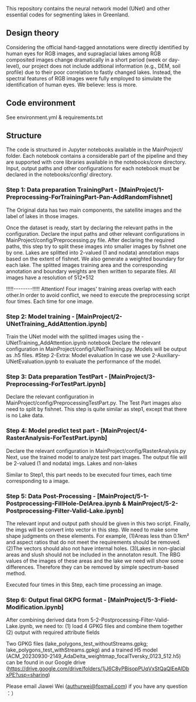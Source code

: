 This repository contains the neural network model (UNet) and other essential codes for segmenting lakes in Greenland.

## Design theory
Considering the official hand-tagged annotations were directly identified by human eyes for RGB images, and supraglacial lakes among RGB composited images change dramatically in a short period (week or day-level), our project does not include addtional information (e.g., DEM, soil profile) due to their poor correlation to fastly changed lakes. Instead, the spectral features of RGB images were fully employed to simulate the identification of human eyes. We believe: less is more.

## Code environment
See environment.yml &  requirements.txt

## Structure
The code is structured in Jupyter notebooks available in the MainProject/ folder. 
Each notebook contains a considerable part of the pipeline and they are supported with core libraries available in the notebooks/core directory. 
Input, output paths and other configurations for each notebook must be declared in the notebooks/config/ directory. 

### Step 1: Data preparation TrainingPart - [MainProject/1-Preprocessing-ForTrainingPart-Pan-AddRandomFishnet]
The Original data has two main components, the satellite images and the label of lakes in those images. 

Once the dataset is ready, start by declaring the relevant paths in the configuration. 
Declare the input paths and other relevant configurations in MainProject/config/Preprocessing.py file.
After declaring the required paths, this step try to split these images into smaller images by fishnet one by one. 
Lakes are splitted into 2-valued (1 and nodata) annotation maps based on the extent of fishnet.
We also generate a weighted boundary for each lake.
The splitted images training area and the corresponding annotation and boundary weights are then written to separate files.
All images have a resolution of 512*512

!!!!!--------!!!!!
Attention! Four images' training areas overlap with each other.In order to avoid conflict, we need to execute the preprocessing script four times. Each time for one image.

### Step 2: Model training - [MainProject/2-UNetTraining_AddAttention.ipynb]
Train the UNet model with the splitted images using the -UNetTraining_AddAttention.ipynb notebook
Declare the relevant configuration in MainProject/config/UNetTraining.py.
Models will be output as .h5 files.
#Step 2-Extra: Model evaluation
In case we use 2-Auxiliary-UNetEvaluation.ipynb to evaluate the performance of the model. 

### Step 3: Data preparation TestPart - [MainProject/3-Preprocessing-ForTestPart.ipynb]
Declare the relevant configuration in MainProject/config/PreprocessingTestPart.py. 
The Test Part images  also need to split by fishnet.
This step is quite similar as step1, except that there is no Lake data.

### Step 4: Model predict test part - [MainProject/4-RasterAnalysis-ForTestPart.ipynb]

Declare the relevant configuration in MainProject/config/RasterAnalysis.py
Next, use the trained model to analyze test part images.
The output file will be 2-valued (1 and nodata) imgs. Lakes and non-lakes

Similar to Step1, this part needs to be executed four times, each time corresponding to a image.

### Step 5: Data Post-Processing - [MainProject/5-1-Postprocessing-FillHole-DelArea.ipynb & MainProject/5-2-Postprocessing-Filter-Valid-Lake.ipynb]

The relevant input and output path should be given in this two script.
Finally, the imgs will be convert into vector in this step.
We need to make some shape judgments on these elements. 
For example,
(1)Areas less than 0.1km² and aspect ratios that do not meet the requirements should be removed.
(2)The vectors should also not have internal holes. 
(3)Lakes in non-glacial areas and slush should not be included in the annotaton result.
    The RBG values of the images of these areas and the lake we need will show some differences. 
    Therefore they can be removed by simple spectrum-based method.

Executed four times in this Step, each time processing an image. 

### Step 6: Output final GKPG format - [MainProject/5-3-Field-Modification.ipynb]

After combining derived data from 5-2-Postprocessing-Filter-Valid-Lake.ipynb, we need to:
(1) load 4 GPKG files and combine them together
(2) output with required attribute fields

Two GPKG files (lake_polygons_test_withoutStreams.gpkg; lake_polygons_test_withStreams.gpkg) and a trained H5 model (ACM_20230930-2149_AdaDelta_weightmap_focalTversky_0123_512.h5) can be found in 
our Google drive (https://drive.google.com/drive/folders/1jJ6C8yPBisopPUqVxStQaQlEeAIDbxPE?usp=sharing)

Please email Jiawei Wei (authurwei@foxmail.com) if you have any question ：）
